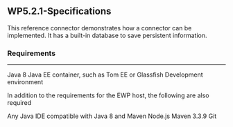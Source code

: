 ## WP5.2.1-Specifications

This reference connector demonstrates how a connector can be implemented. It has a built-in database to save persistent information.

### Requirements
----------------

Java 8
Java EE container, such as Tom EE or Glassfish
Development environment

In addition to the requirements for the EWP host, the following are also required

Any Java IDE compatible with Java 8 and Maven
Node.js
Maven 3.3.9
Git
